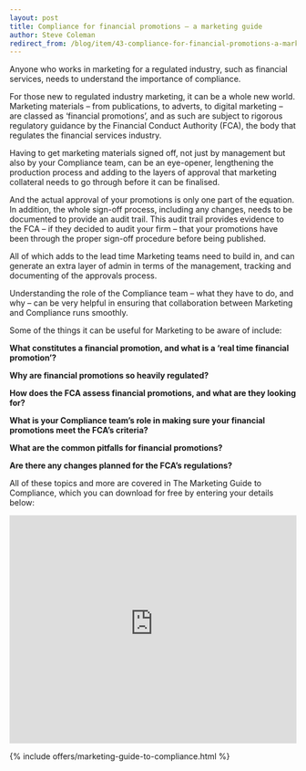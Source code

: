 ```yaml
---
layout: post
title: Compliance for financial promotions – a marketing guide
author: Steve Coleman
redirect_from: /blog/item/43-compliance-for-financial-promotions-a-marketing-guide/
---
```

Anyone who works in marketing for a regulated industry, such as financial
services, needs to understand the importance of compliance.

For those new to regulated industry marketing, it can be a whole new world.
Marketing materials – from publications, to adverts, to digital marketing – are
classed as ‘financial promotions’, and as such are subject to rigorous
regulatory guidance by the Financial Conduct Authority (FCA), the body that
regulates the financial services industry.
<!--more-->
Having to get marketing materials signed off, not just by management but also
by your Compliance team, can be an eye-opener, lengthening the production
process and adding to the layers of approval that marketing collateral needs to
go through before it can be finalised.

And the actual approval of your promotions is only one part of the equation. In
addition, the whole sign-off process, including any changes, needs to be
documented to provide an audit trail. This audit trail provides evidence to the
FCA – if they decided to audit your firm – that your promotions have been
through the proper sign-off procedure before being published.

All of which adds to the lead time Marketing teams need to build in, and can
generate an extra layer of admin in terms of the management, tracking and
documenting of the approvals process.

Understanding the role of the Compliance team – what they have to do, and why –
can be very helpful in ensuring that collaboration between Marketing and
Compliance runs smoothly.

Some of the things it can be useful for Marketing to be aware of include:

**What constitutes a financial promotion, and what is a ‘real time financial
promotion’?**

**Why are financial promotions so heavily regulated?**

**How does the FCA assess financial promotions, and what are they looking for?**

**What is your Compliance team’s role in making sure your financial promotions
meet the FCA’s criteria?**

**What are the common pitfalls for financial promotions?**

**Are there any changes planned for the FCA’s regulations?**

All of these topics and more are covered in The Marketing Guide to Compliance,
which you can download for free by entering your details below:

<iframe src="http://analytics.clickdimensions.com/perivancouk-ack2m/pages/mv6ppekreeoznidz2oo6a.html" allowtransparency="true" width="100%" height="400px" type="text/html" frameborder="0" style="border:0"></iframe>

{% include offers/marketing-guide-to-compliance.html %}
